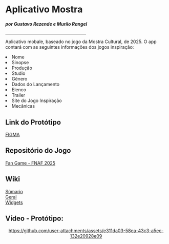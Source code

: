 <h1>Aplicativo Mostra</h1>
<h5>por Gustavo Rezende e Murilo Rangel</h5>
<hr size="0.5" width="50%" align="left" color="white">

<p>Aplicativo mobale, baseado no jogo da Mostra Cultural, de 2025. O app contará com as seguintes informações dos jogos inspiração:</p>
<li>Nome</li>
<li>Sinopse</li>
<li>Produção</li>
<li>Studio</li>
<li>Gênero</li>
<li>Dados do Lançamento</li>
<li>Elenco</li>
<li>Trailer</li>
<li>Site do Jogo Inspiração</li>
<li>Mecânicas</li>

<h2>Link do Protótipo</h2>
<a href="https://www.figma.com/design/rE4o8fLLgzNxA4PCJEJM4W/Aplicativo-Games?node-id=1-9&t=kHxUB3Ql49Aw4cKB-1">FIGMA</a>

<h2>Repositório do Jogo</h2>
<a href="https://github.com/giovannasantt/fangamefnaf2025">Fan Game - FNAF 2025</a>

<h2>Wiki</h2>
<a href="https://github.com/MuPeu/Aplicativo-Mostra/wiki">Súmario</a><br>
<a href="https://github.com/MuPeu/Aplicativo-Mostra/wiki/Geral">Geral</a><br>
<a href="https://github.com/MuPeu/Aplicativo-Mostra/wiki/Widgets">Widgets</a><br>

<h2>Vídeo - Protótipo:</h2>

<div align=center>

https://github.com/user-attachments/assets/e311da03-58ea-43c3-a5ec-132e20928e09
</div>
